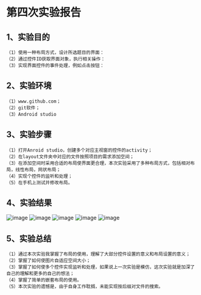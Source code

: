 # 第四次实验报告
## 1、实验目的
    （1）使用一种布局方式，设计所选题目的界面：
    （2）通过控件ID获取界面对象，执行相关操作：
    （3）实现界面控件的事件处理，例如点击按钮：

## 2、实验环境
    （1）www.github.com；
    （2）git软件；
    （3）Android studio
    
## 3、实验步骤
    （1）打开Anroid studio，创建多个对应主视窗的控件的activity；
    （2）在layout文件夹中对应的文件按照项目的需求添加空间；
    （3）在添加空间时采用合适的布局使界面更合理，本次实验采用了多种布局方式，包括相对布局，线性布局，网状布局；
    （4）实现个控件的监听和处理；
    （5）在手机上测试并修改布局。
## 4、实验结果
![image](https://github.com/luoweihao752/android-labs-2018/blob/master/soft1606081301325/jietu/截图3.png)
![image](https://github.com/luoweihao752/android-labs-2018/blob/master/soft1606081301325/jietu/截图4.png)
![image](https://github.com/luoweihao752/android-labs-2018/blob/master/soft1606081301325/jietu/截图5.png)
![image](https://github.com/luoweihao752/android-labs-2018/blob/master/soft1606081301325/jietu/截图6.png)
![image](https://github.com/luoweihao752/android-labs-2018/blob/master/soft1606081301325/jietu/截图7.png)
## 5、实验总结
    （1）通过本次实验我掌握了布局的使用，理解了大部分控件设置的意义和布局设置的意义；
    （2）掌握了如何使图片自适应空间大小；
    （3）掌握了如何使多个控件实现监听和处理，如果说上一次实验是模仿，这次实验就是加深了自己的理解和更多的自己的想法；
    （4）掌握了简单的嵌套布局的使用。
    （5）本次实验的遗憾是，由于自身工作耽搁，未能实现按后缀对文件的搜索。
